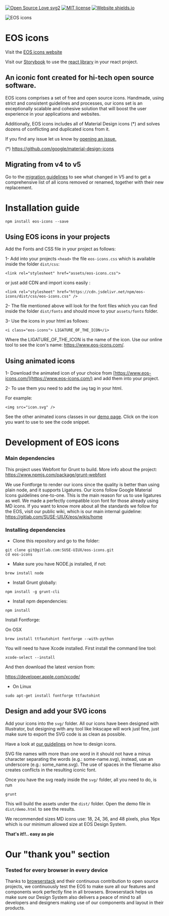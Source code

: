 [![Open Source Love svg2](https://badges.frapsoft.com/os/v2/open-source.svg?v=103)](https://gitlab.com/SUSE-UIUX/eos-icons)
[![MIT license](https://img.shields.io/badge/license-MIT-brightgreen.svg)](https://gitlab.com/SUSE-UIUX/eos-icons/-/blob/master/LICENSE)
[![Website shields.io](https://img.shields.io/website-up-down-green-red/http/shields.io.svg)](https://www.eos-icons.com)

![EOS icons](https://res.cloudinary.com/eosdesignsystem/image/upload/v1601287831/npm/eos-icons/npm-banner.jpg)

# EOS icons

Visit the [EOS icons website](https://www.eos-icons.com)

Visit our [Storybook](https://storybook.eos-icons.com/) to use the [react library](https://www.npmjs.com/package/eos-icons-react) in your react project.

## An iconic font created for hi-tech open source software.

EOS icons comprises a set of free and open source icons. Handmade, using strict and consistent guidelines and processes, our icons set is an exceptionally scalable and cohesive solution that will boost the user experience in your applications and websites.

Additionally, EOS icons includes all of Material Design icons (\*) and solves dozens of conflicting and duplicated icons from it.

If you find any issue let us know by [opening an issue.](https://gitlab.com/SUSE-UIUX/eos-icons/issues/new?issue%5Bassignee_id%5D=&issue%5Bmilestone_id%5D=)

(\*) https://github.com/google/material-design-icons

## Migrating from v4 to v5

Go to the [migration guidelines](https://gitlab.com/SUSE-UIUX/eos-icons/-/wikis/Migrating-to-EOS-V5-from-v4) to see what changed in V5 and to get a comprehensive list of all icons removed or renamed, together with their new replacement.

# Installation guide

`npm install eos-icons --save`

## Using EOS icons in your projects

Add the Fonts and CSS file in your project as follows:

1- Add into your projects `<head>` the file `eos-icons.css` which is available inside the folder `dist/css`:

`<link rel="stylesheet" href="assets/eos-icons.css">`

or just add CDN and import icons easily :

`<link rel="stylesheet" href="https://cdn.jsdelivr.net/npm/eos-icons/dist/css/eos-icons.css" />`

2- The file mentioned above will look for the font files which you can find inside the folder `dist/fonts` and should move to your `assets/fonts` folder.

3- Use the icons in your html as follows:

```
<i class="eos-icons"> LIGATURE_OF_THE_ICON</i>
```

Where the LIGATURE_OF_THE_ICON is the name of the icon. Use our online tool to see the icon's name: https://www.eos-icons.com/.

## Using animated icons

1- Download the animated icon of your choice from [https://www.eos-icons.com/](https://www.eos-icons.com/) and add them into your project.

2- To use them you need to add the `img` tag in your html.

For example:

```
<img src="icon.svg" />
```

See the other animated icons classes in our [demo page](https://www.eos-icons.com/). Click on the icon you want to use to see the code snippet.

# Development of EOS icons

### Main dependencies

This project uses Webfont for Grunt to build. More info about the project: https://www.npmjs.com/package/grunt-webfont

We use Fontforge to render our icons since the quality is better than using plain node, and it supports Ligatures.
Our icons follow Google Material Icons guidelines one-to-one. This is the main reason for us to use ligatures as well. We made a perfectly compatible icon font for those already using MD icons.
If you want to know more about all the standards we follow for the EOS, visit our public wiki, which is our main internal guideline: https://gitlab.com/SUSE-UIUX/eos/wikis/home

### Installing dependencies

- Clone this repository and go to the folder:

```
git clone git@gitlab.com:SUSE-UIUX/eos-icons.git
cd eos-icons
```

- Make sure you have NODE.js installed, if not:

```
brew install node
```

- Install Grunt globally:

```
npm install -g grunt-cli
```

- Install npm dependencies:

```
npm install
```

Install Fontforge:

On OSX

```
brew install ttfautohint fontforge --with-python
```

You will need to have Xcode installed. First install the command line tool:

```
xcode-select --install
```

And then download the latest version from:

https://developer.apple.com/xcode/

- On Linux

```
sudo apt-get install fontforge ttfautohint
```

## Design and add your SVG icons

Add your icons into the `svg/` folder. All our icons have been designed with Illustrator, but designing with any tool like Inkscape will work just fine, just make sure to export the SVG code is as clean as possible.

Have a look at [our guidelines](https://gitlab.com/SUSE-UIUX/eos-icons/-/wikis/home#designing-new-icons-for-eos-icons) on how to design icons.

SVG file names with more than one word in it should not have a minus character separating the words (e.g.: some-name.svg), instead, use an underscore (e.g.: some_name.svg). The use of spaces in the filename also creates conflicts in the resulting iconic font.

Once you have the svg ready inside the `svg/` folder, all you need to do, is run

```
grunt
```

This will build the assets under the `dist/` folder. Open the demo file in `dist/demo.html` to see the results.

We recommended sizes MD icons use: 18, 24, 36, and 48 pixels, plus 16px which is our minimum allowed size at EOS Design System.

**That's it!!.. easy as pie**

# Our "thank you" section

### Tested for every browser in every device

Thanks to [browserstack](https://www.browserstack.com) and their continuous contribution to open source projects, we continuously test the EOS to make sure all our features and components work perfectly fine in all browsers.
Browserstack helps us make sure our Design System also delivers a peace of mind to all developers and designers making use of our components and layout in their products.
